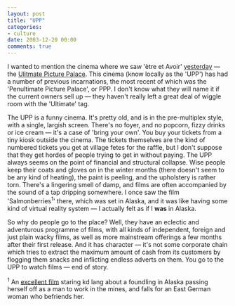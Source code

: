 ```yaml
---
layout: post
title: "UPP"
categories:
- culture
date: 2003-12-20 00:00
comments: true
---
```


<p>I wanted to mention the cinema where we saw '&#232;tre et Avoir' <a href="http://www.rousette.org.uk/mt-static/blog/archives/000555.html">yesterday</a> &mdash; the <a href="http://www.rousette.org.uk/mt-static/blog/archives/000555.html" title="Their website">Ulitmate Picture Palace</a>. This cinema (know locally as the 'UPP') has had a number of previous incarnations, the most recent of which was the 'Penultimate Picture Palace', or PPP. I don't know what they will name it if the current owners sell up &mdash; they haven't really left a great deal of wiggle room with the 'Ultimate' tag.</p>

<p>The UPP is a funny cinema. It's pretty old, and is in the pre-multiplex style, with a single, largish screen. There's no foyer, and no popcorn, fizzy drinks or ice cream &mdash; it's a case of 'bring your own'. You buy your tickets from a tiny kiosk outside the cinema. The tickets themselves are the kind of numbered tickets you get at village fetes for the raffle, but I don't suppose that they get hordes of people trying to get in without paying. The UPP always seems on the point of financial and structural collapse. Wise people keep their coats and gloves on in the winter months (there doesn't seem to be any kind of heating), the paint is peeling, and the upholstery is rather torn. There's a lingering smell of damp, and films are often accompanied by the sound of a tap dripping somewhere. I once saw the film 'Salmonberries<sup>1</sup>' there, which was set in Alaska, and it was like having some kind of virtual reality system &mdash; I actually felt as if I <strong>was</strong> in Alaska.</p>

<p>So why do people go to the place? Well, they have an eclectic and adventurous programme of films, with all kinds of independent, foreign and just plain wacky films, as well as more mainstream offerings a few months after their first release. And it has character &mdash; it's not some corporate chain which tries to extract the maximum amount of cash from its customers by flogging them snacks and inflicting endless adverts on them. You go to the UPP to watch films &mdash; end of story.</p>

<p>
<sup>1</sup> An <a href="http://www.amazon.com/exec/obidos/tg/detail/-/6303032338/002-2045073-4882463?v=glance">excellent film</a> staring kd lang about a foundling in Alaska passing herself off as a man to work in the mines, and falls for an East German woman who befriends her.
</p>


